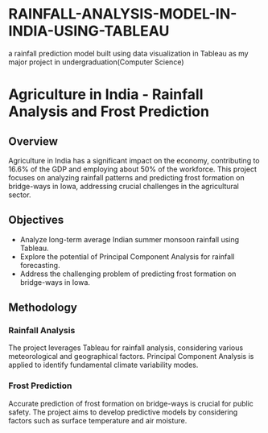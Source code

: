 # RAINFALL-ANALYSIS-MODEL-IN-INDIA-USING-TABLEAU
a rainfall prediction model built using data visualization in Tableau as my major project in undergraduation(Computer Science)
# Agriculture in India - Rainfall Analysis and Frost Prediction

## Overview

Agriculture in India has a significant impact on the economy, contributing to 16.6% of the GDP and employing about 50% of the workforce. This project focuses on analyzing rainfall patterns and predicting frost formation on bridge-ways in Iowa, addressing crucial challenges in the agricultural sector.

## Objectives

- Analyze long-term average Indian summer monsoon rainfall using Tableau.
- Explore the potential of Principal Component Analysis for rainfall forecasting.
- Address the challenging problem of predicting frost formation on bridge-ways in Iowa.

## Methodology

### Rainfall Analysis

The project leverages Tableau for rainfall analysis, considering various meteorological and geographical factors. Principal Component Analysis is applied to identify fundamental climate variability modes.

### Frost Prediction

Accurate prediction of frost formation on bridge-ways is crucial for public safety. The project aims to develop predictive models by considering factors such as surface temperature and air moisture.
